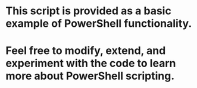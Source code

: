 # This script is provided as a basic example of PowerShell functionality.
# Feel free to modify, extend, and experiment with the code to learn more about PowerShell scripting.
